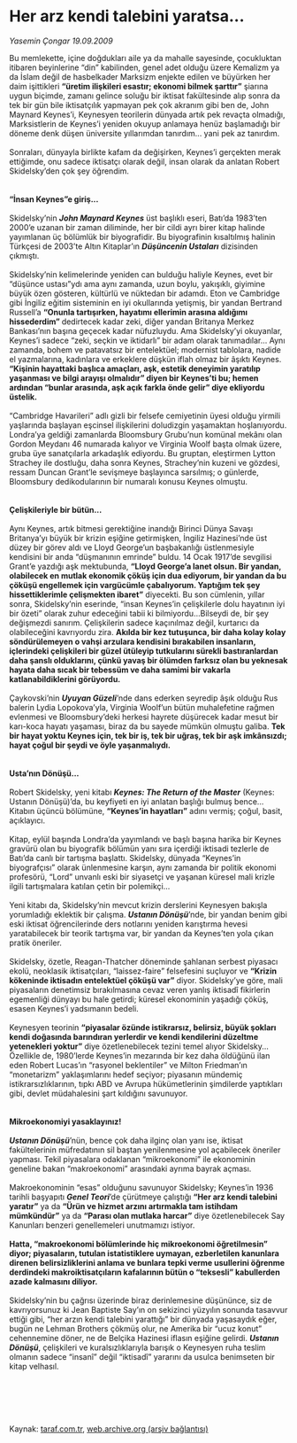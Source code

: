 # Her arz kendi talebini yaratsa...

*Yasemin Çongar 19.09.2009*

<div class="taraf_structure_2col_1zq">
<div class="margen_n">



 <p>Bu memlekette, içine doğdukları aile ya da mahalle sayesinde, çocukluktan itibaren beyinlerine “din” kabilinden, genel adet olduğu üzere Kemalizm ya da İslam değil de hasbelkader Marksizm enjekte edilen ve büyürken her daim işittikleri <b>“üretim ilişkileri esastır; ekonomi bilmek şarttır”</b> şiarına uygun biçimde, zamanı gelince soluğu bir iktisat fakültesinde alıp sonra da tek bir gün bile iktisatçılık yapmayan pek çok akranım gibi ben de, John Maynard Keynes’i, Keynesyen teorilerin dünyada artık pek revaçta olmadığı, Marksistlerin de Keynes’i yeniden okuyup anlamaya henüz başlamadığı bir döneme denk düşen üniversite yıllarımdan tanırdım... yani pek az tanırdım. <br/><br/>Sonraları, dünyayla birlikte kafam da değişirken, Keynes’i gerçekten merak ettiğimde, onu sadece iktisatçı olarak değil, insan olarak da anlatan Robert Skidelsky’den çok şey öğrendim.<b> <br/><br/><br/>“İnsan Keynes”e giriş...</b> <br/><br/>Skidelsky’nin <b><i>John Maynard Keynes</i></b> üst başlıklı eseri, Batı’da 1983’ten 2000’e uzanan bir zaman diliminde, her bir cildi ayrı birer kitap halinde yayımlanan üç bölümlük bir biyografidir. Bu biyografinin kısaltılmış halinin Türkçesi de 2003’te Altın Kitaplar’ın <b><i>Düşüncenin Ustaları</i></b> dizisinden çıkmıştı. <br/><br/>Skidelsky’nin kelimelerinde yeniden can bulduğu haliyle Keynes, evet bir “düşünce ustası”ydı ama aynı zamanda, uzun boylu, yakışıklı, giyimine büyük özen gösteren, kültürlü ve nüktedan bir adamdı. Eton ve Cambridge gibi İngiliz eğitim sisteminin en iyi okullarında yetişmiş, bir yandan Bertrand Russell’a <b>“Onunla tartışırken, hayatımı ellerimin arasına aldığımı hissederdim” </b>dedirtecek kadar zeki, diğer yandan Britanya Merkez Bankası’nın başına geçecek kadar nüfuzluydu. Ama Skidelsky’yi okuyanlar, Keynes’i sadece “zeki, seçkin ve iktidarlı” bir adam olarak tanımadılar... Aynı zamanda, bohem ve patavatsız bir entelektüel; modernist tablolara, nadide el yazmalarına, kadınlara ve erkeklere düşkün iflah olmaz bir âşıktı Keynes. <b>“Kişinin hayattaki başlıca amaçları, aşk, estetik deneyimin yaratılıp yaşanması ve bilgi arayışı olmalıdır” diyen bir Keynes’ti bu; hemen ardından “bunlar arasında, aşk açık farkla önde gelir” diye ekliyordu üstelik.</b> <br/><br/>“Cambridge Havarileri” adlı gizli bir felsefe cemiyetinin üyesi olduğu yirmili yaşlarında başlayan eşcinsel ilişkilerini doludizgin yaşamaktan hoşlanıyordu. Londra’ya geldiği zamanlarda Bloomsbury Grubu’nun komünal mekânı olan Gordon Meydanı 46 numarada kalıyor ve Virginia Woolf başta olmak üzere, gruba üye sanatçılarla arkadaşlık ediyordu. Bu gruptan, eleştirmen Lytton Strachey ile dostluğu, daha sonra Keynes, Strachey’nin kuzeni ve gözdesi, ressam Duncan Grant’le sevişmeye başlayınca sarsılmış; o günlerde, Bloomsbury dedikodularının bir numaralı konusu Keynes olmuştu.<b> <br/><br/><br/>Çelişkileriyle bir bütün...</b> <br/><br/>Aynı Keynes, artık bitmesi gerektiğine inandığı Birinci Dünya Savaşı Britanya’yı büyük bir krizin eşiğine getirmişken, İngiliz Hazinesi’nde üst düzey bir görev aldı ve Lloyd George’un başbakanlığı üstlenmesiyle kendisini bir anda “düşmanının emrinde” buldu. 14 Ocak 1917’de sevgilisi Grant’e yazdığı aşk mektubunda, <b>“Lloyd George’a lanet olsun. Bir yandan, olabilecek en mutlak ekonomik çöküş için dua ediyorum, bir yandan da bu çöküşü engellemek için vargücümle çabalıyorum. Yaptığım tek şey hissettiklerimle çelişmekten ibaret”</b> diyecekti. Bu son cümlenin, yıllar sonra, Skidelsky’nin eserinde, “insan Keynes’in çelişkilerle dolu hayatının iyi bir özeti” olarak zuhur edeceğini tabii ki bilmiyordu...Bilseydi de, bir şey değişmezdi sanırım. Çelişkilerin sadece kaçınılmaz değil, kurtarıcı da olabileceğini kavrıyordu zira. <b>Akılda bir kez tutuşunca, bir daha kolay kolay söndürülemeyen o vahşi arzulara kendisini bırakabilen insanların, içlerindeki çelişkileri bir güzel ütüleyip tutkularını sürekli bastıranlardan daha şanslı olduklarını, çünkü yavaş bir ölümden farksız olan bu yeknesak hayata daha sıcak bir tebessüm ve daha samimi bir vakarla katlanabildiklerini görüyordu.</b> <br/><br/>Çaykovski’nin <b><i>Uyuyan Güzeli</i></b>’nde dans ederken seyredip âşık olduğu Rus balerin Lydia Lopokova’yla, Virginia Woolf’un bütün muhalefetine rağmen evlenmesi ve Bloomsbury’deki herkesi hayrete düşürecek kadar mesut bir karı-koca hayatı yaşaması, biraz da bu sayede mümkün olmuştu galiba. <b>Tek bir hayat yoktu Keynes için, tek bir iş, tek bir uğraş, tek bir aşk imkânsızdı; hayat çoğul bir şeydi ve öyle yaşanmalıydı.</b><b> <br/><br/><br/>Usta’nın Dönüşü...</b> <br/><br/>Robert Skidelsky, yeni kitabı <b><i>Keynes: The Return of the Master</i></b> (Keynes: Ustanın Dönüşü)’da, bu keyfiyeti en iyi anlatan başlığı bulmuş bence... Kitabın üçüncü bölümüne, <b>“Keynes’in hayatları”</b> adını vermiş; çoğul, basit, açıklayıcı. <br/><br/>Kitap, eylül başında Londra’da yayımlandı ve başlı başına harika bir Keynes gravürü olan bu biyografik bölümün yanı sıra içerdiği iktisadi tezlerle de Batı’da canlı bir tartışma başlattı. Skidelsky, dünyada “Keynes’in biyografçısı” olarak ünlenmesine karşın, aynı zamanda bir politik ekonomi profesörü, “Lord” unvanlı eski bir siyasetçi ve yaşanan küresel mali krizle ilgili tartışmalara katılan çetin bir polemikçi... <br/><br/>Yeni kitabı da, Skidelsky’nin mevcut krizin derslerini Keynesyen bakışla yorumladığı eklektik bir çalışma. <b><i>Ustanın Dönüşü</i></b>’nde, bir yandan benim gibi eski iktisat öğrencilerinde ders notlarını yeniden karıştırma hevesi yaratabilecek bir teorik tartışma var, bir yandan da Keynes’ten yola çıkan pratik öneriler. <br/><br/>Skidelsky, özetle, Reagan-Thatcher döneminde şahlanan serbest piyasacı ekolü, neoklasik iktisatçıları, “laissez-faire” felsefesini suçluyor ve <b>“Krizin kökeninde iktisadın entelektüel çöküşü var”</b> diyor. Skidelsky’ye göre, mali piyasaların denetimsiz bırakılmasına cevaz veren yanlış iktisadî fikirlerin egemenliği dünyayı bu hale getirdi; küresel ekonominin yaşadığı çöküş, esasen Keynes’i yadsımanın bedeli. <br/><br/>Keynesyen teorinin <b>“piyasalar özünde istikrarsız, belirsiz, büyük şokları kendi doğasında barındıran yerlerdir ve kendi kendilerini düzeltme yetenekleri yoktur”</b> diye özetlenebilecek tezini temel alıyor Skidelsky... Özellikle de, 1980’lerde Keynes’in mezarında bir kez daha öldüğünü ilan eden Robert Lucas’ın “rasyonel beklentiler” ve Milton Friedman’ın “monetarizm” yaklaşımlarını hedef seçiyor; piyasanın mündemiç istikrarsızlıklarının, tıpkı ABD ve Avrupa hükümetlerinin şimdilerde yaptıkları gibi, devlet müdahalesini şart kıldığını savunuyor.<b> <br/><br/><br/>Mikroekonomiyi yasaklayınız!<i> <br/><br/>Ustanın Dönüşü</i></b>’nün, bence çok daha ilginç olan yanı ise, iktisat fakültelerinin müfredatının sil baştan yenilenmesine yol açabilecek öneriler yapması. Tekil piyasalara odaklanan “mikroekonomi” ile ekonominin geneline bakan “makroekonomi” arasındaki ayrıma bayrak açması. <br/><br/>Makroekonominin “esas” olduğunu savunuyor Skidelsky; Keynes’in 1936 tarihli başyapıtı <b><i>Genel Teori</i></b>’de çürütmeye çalıştığı <b>“Her arz kendi talebini yaratır”</b> ya da <b>“Ürün ve hizmet arzını artırmakla tam istihdam mümkündür”</b> ya da <b>“Parası olan mutlaka harcar”</b> diye özetlenebilecek Say Kanunları benzeri genellemeleri unutmamızı istiyor.<b> <br/><br/>Hatta, “makroekonomi bölümlerinde hiç mikroekonomi öğretilmesin” diyor; piyasaların, tutulan istatistiklere uymayan, ezberletilen kanunlara direnen belirsizliklerini anlama ve bunlara tepki verme usullerini öğrenme derdindeki makroiktisatçıların kafalarının bütün o “teksesli” kabullerden azade kalmasını diliyor. </b><br/><br/>Skidelsky’nin bu çağrısı üzerinde biraz derinlemesine düşününce, siz de kavrıyorsunuz ki Jean Baptiste Say’ın on sekizinci yüzyılın sonunda tasavvur ettiği gibi, “her arzın kendi talebini yarattığı” bir dünyada yaşasaydık eğer, bugün ne Lehman Brothers çökmüş olur, ne Amerika bir “ucuz konut” cehennemine döner, ne de Belçika Hazinesi iflasın eşiğine gelirdi. <b><i>Ustanın Dönüşü</i></b>, çelişkileri ve kuralsızlıklarıyla barışık o Keynesyen ruha teslim olmanın sadece “insanî” değil “iktisadî” yararını da usulca benimseten bir kitap velhasıl.</p>
<br/>
<br/>
<br/>



<br/>


<div id="taraf_not">
</div>

</div>


</div>

Kaynak: [taraf.com.tr](http://taraf.com.tr:80/makale/7503.htm), [web.archive.org (arşiv bağlantısı)](http://web.archive.org/web/20091005024717/http://taraf.com.tr:80/makale/7503.htm)
